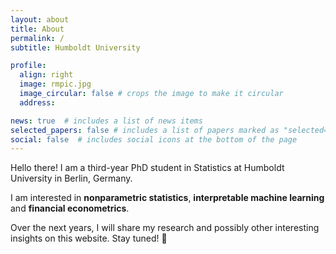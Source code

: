 ```yaml
---
layout: about
title: About
permalink: /
subtitle: Humboldt University

profile:
  align: right
  image: rmpic.jpg
  image_circular: false # crops the image to make it circular
  address: 

news: true  # includes a list of news items
selected_papers: false # includes a list of papers marked as "selected={true}"
social: false  # includes social icons at the bottom of the page
---
```


Hello there! I am a third-year PhD student in Statistics at Humboldt University in Berlin, Germany.

I am interested in **nonparametric statistics**, **interpretable machine learning** and **financial econometrics**. 

Over the next years, I will share my research and possibly other interesting insights on this website. Stay tuned! :rocket:
